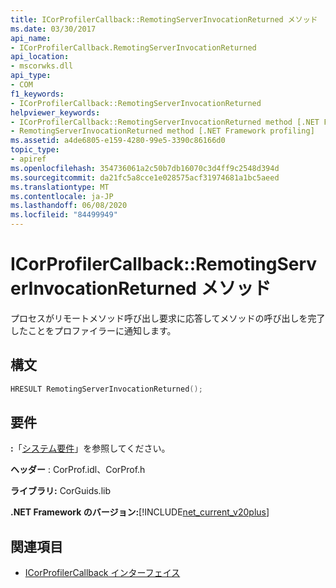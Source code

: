 ```yaml
---
title: ICorProfilerCallback::RemotingServerInvocationReturned メソッド
ms.date: 03/30/2017
api_name:
- ICorProfilerCallback.RemotingServerInvocationReturned
api_location:
- mscorwks.dll
api_type:
- COM
f1_keywords:
- ICorProfilerCallback::RemotingServerInvocationReturned
helpviewer_keywords:
- ICorProfilerCallback::RemotingServerInvocationReturned method [.NET Framework profiling]
- RemotingServerInvocationReturned method [.NET Framework profiling]
ms.assetid: a4de6805-e159-4280-99e5-3390c86166d0
topic_type:
- apiref
ms.openlocfilehash: 354736061a2c50b7db16070c3d4ff9c2548d394d
ms.sourcegitcommit: da21fc5a8cce1e028575acf31974681a1bc5aeed
ms.translationtype: MT
ms.contentlocale: ja-JP
ms.lasthandoff: 06/08/2020
ms.locfileid: "84499949"
---
```

# <a name="icorprofilercallbackremotingserverinvocationreturned-method"></a>ICorProfilerCallback::RemotingServerInvocationReturned メソッド
プロセスがリモートメソッド呼び出し要求に応答してメソッドの呼び出しを完了したことをプロファイラーに通知します。  
  
## <a name="syntax"></a>構文  
  
```cpp  
HRESULT RemotingServerInvocationReturned();  
```  
  
## <a name="requirements"></a>要件  
 **:**「[システム要件](../../get-started/system-requirements.md)」を参照してください。  
  
 **ヘッダー** : CorProf.idl、CorProf.h  
  
 **ライブラリ:** CorGuids.lib  
  
 **.NET Framework のバージョン:**[!INCLUDE[net_current_v20plus](../../../../includes/net-current-v20plus-md.md)]  
  
## <a name="see-also"></a>関連項目

- [ICorProfilerCallback インターフェイス](icorprofilercallback-interface.md)
